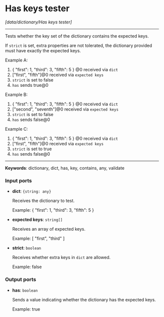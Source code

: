 # Has keys tester

_[data/dictionary/Has keys tester]_

---

Tests whether the key set of the dictionary contains the expected keys.  
  
If `strict` is set, extra properties are not tolerated, the dictionary provided must have exactly the expected keys.  
  
Example A:  
1. { "first": 1, "third": 3, "fifth": 5 } @0 received via `dict`  
2. ["first", "fifth"]@0 received via `expected keys`  
3. `strict` is set to false  
4. `has` sends true@0  
  
Example B:  
1. { "first": 1, "third": 3, "fifth": 5 } @0 received via `dict`  
2. ["second", "seventh"]@0 received via `expected keys`  
3. `strict` is set to false  
4. `has` sends false@0  
  
Example C:  
1. { "first": 1, "third": 3, "fifth": 5 } @0 received via `dict`  
2. ["first", "fifth"]@0 received via `expected keys`  
3. `strict` is set to true  
4. `has` sends false@0  

---

__Keywords__: dictionary, dict, has, key, contains, any, validate

### Input ports

* __dict__: ` {string: any} `

    Receives the dictionary to test.
    
    Example:
    { "first": 1, "third": 3, "fifth": 5 }


* __expected keys__: ` string[] `

    Receives an array of expected keys.
    
    Example:
    [ "first", "third" ]


* __strict__: ` boolean `

    Receives whether extra keys in `dict` are allowed.
    
    Example:
    false

### Output ports

* __has__: ` boolean `

    Sends a value indicating whether the dictionary has the expected keys.
    
    Example:
    true
    

